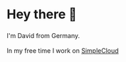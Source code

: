 ###

<h1 align="left">Hey there 👋</h1>

###

I'm David from Germany.<br><br>In my free time I work on [SimpleCloud](https://github.com/thesimplecloud)

###
